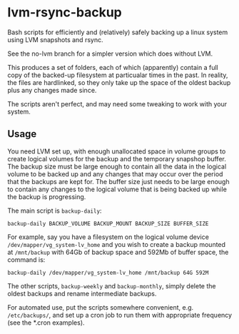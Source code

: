 lvm-rsync-backup
================

Bash scripts for efficiently and (relatively) safely backing up a
linux system using LVM snapshots and rsync.

See the no-lvm branch for a simpler version which does without LVM.

This produces a set of folders, each of which (apparently) contain a
full copy of the backed-up filesystem at particualar times in the
past.  In reality, the files are hardlinked, so they only take up the
space of the oldest backup plus any changes made since.

The scripts aren't perfect, and may need some tweaking to work with
your system.

Usage
-----

You need LVM set up, with enough unallocated space in volume groups to
create logical volumes for the backup and the temporary snapshop
buffer.  The backup size must be large enough to contain all the data
in the logical volume to be backed up and any changes that may occur
over the period that the backups are kept for.  The buffer size just
needs to be large enough to contain any changes to the logical volume
that is being backed up while the backup is progressing.

The main script is `backup-daily`:

    backup-daily BACKUP_VOLUME BACKUP_MOUNT BACKUP_SIZE BUFFER_SIZE

For example, say you have a filesystem on the logical volume device
`/dev/mapper/vg_system-lv_home` and you wish to create a backup
mounted at `/mnt/backup` with 64Gb of backup space and 592Mb of buffer
space, the command is:

    backup-daily /dev/mapper/vg_system-lv_home /mnt/backup 64G 592M

The other scripts, `backup-weekly` and `backup-monthly`, simply delete
the oldest backups and rename intermediate backups.

For automated use, put the scripts somewhere convenient,
e.g. `/etc/backups/`, and set up a cron job to run them with
appropriate frequency (see the *.cron examples).
